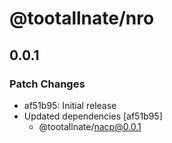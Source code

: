 # @tootallnate/nro

## 0.0.1

### Patch Changes

- af51b95: Initial release
- Updated dependencies [af51b95]
  - @tootallnate/nacp@0.0.1
